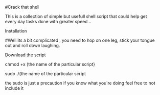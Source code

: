 #Crack that shell 

This is a collection of simple but usefull shell script that could help get every day tasks done with greater speed ..


Installation 

#Well its a bit complicated , you need to hop on one leg, stick your tongue out and roll down laughing.

Download the script

chmod +x {the name of the particular script}

sudo ./{the name of the particular script

the sudo is just a precaution if you know what you're doing feel free to not include it
 

